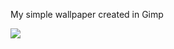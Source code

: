 My simple wallpaper created in Gimp

<img src="https://skandyns.github.io/img/my-new-wallpaper.png"/>
